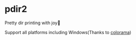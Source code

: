 # pdir2
Pretty dir printing with joy:beer:


Support all platforms including Windows(Thanks to [colorama](https://github.com/tartley/colorama))
